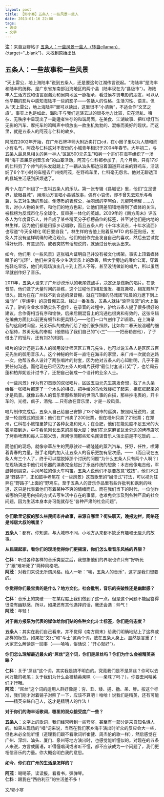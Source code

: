 ```yaml
---
layout: post
title: 【郭小寒】五条人：一些风景一些人
date: 2013-01-16 22:00
tags:
- 访谈
- 文字
---
```


**注**：来自豆瓣帖子 [五条人：一些风景一些人（转自ellaman）](https://www.douban.com/event/18081745/discussion/51601221/){:target="_blank"}，未找到原始出处

## 五条人：一些故事和一些风景

“天上雷公，地上海陆丰”说到五条人，还是要这句江湖传言说起。“海陆丰”是海丰和陆丰的统称，是广东省东南部沿海地区的两个县（陆丰现在为“县级市”）。海陆丰人生活方式和语言跟潮汕和闽南地区一脉相承，看过侯孝贤电影的朋友，可以从他早期的影片中感知海陆丰一些的影子——包括人的性格、生活习性、语言。但从“天上雷公，地上海陆丰”里可以读出，这里很不“小清新”，不适合作“文艺之旅”。事实上也是如此，海陆丰与我们巡演去过的很多地方比较，它在混乱、嘈杂、无秩序中呈现出了一副适者生存的和谐局面，在美食、江湖故事、把红绿灯当无影的汽车、摩托车的鸣叫声中喷放出一款生机勃勃的、混帐而美好的现状。而这里，就是五条人的阿茂与仁科的故乡。

阿茂在2002年开始，在广州石牌华师大附近卖打口cd，在小圈子里以为人随和而小有名气，阿茂与仁科这对不安份的小城青年相识于2004年春节。大年初二，与五条人最息息相关的另一神人“区区500元先生”和另一个哥们在海丰组织了一场叫“海丰首届原创音乐会”的山寨活动，阿茂与仁科都参加了。几个月后，只有17岁的仁科剪了个帅气的头发就跳上了一辆从汕头那边沿着国道开过来的野鸡车，活活焖了6个半小时的车程去广州找阿茂，在野鸡车里，仁科毫无怨言。他对无聊透顶的县城生活感到厌烦透了。

两个人在广州组了一支叫五条人的乐队。第一张专辑《县城记》里，他们“立足世界，放眼县城”，用潮汕方言唱小县城故事，偶有小哀伤，却不曾失去欢乐与希冀，失去对生活的热诚。倒港币的表叔公，抽闷烟的李阿伯，光棍阿炳耀 ……方言，对小人物的关怀，和他们的地方色彩，让他们阴差阳错地得到了媒体的关注，被标榜为反城市化与全球化、反审美一体化的英雄。2009年的《南方周末》评五条人为年度音乐人，并且成了某些精英分子标榜品位的标签，甚至说他们是内地的林生祥，因为他们都是用家乡话唱歌，而且五条人的《十年水流东，十年水流西》也写道“今天全球化 明日耍自我 ”。林生祥的吉他上贴着反WTO 的标签贴纸，五条人并没有这样明确的政治观点。他们的创作完全发自自己的喜欢，然后去尝试觉得好玩的、有意思的，或者突然有话想说的，就通过音乐表达出来。

如今，他们用《一些风景》这张唱片证明自己并没有被文化绑架。事实上顶着媒体赋予的“光环”，他们并没有多少生活实质上的改善，租大学旁边的廉价公寓，穿着拖鞋吃早饭，他们的现场演出几十到上百人不等，甚至没钱做新的唱片，所以虽然早就创作好了音乐。

2011年，五条人请来了广州沙漠乐队的老尾做鼓手，决定还是做新的唱片。在录音前，他们做了大量时间的排练，这个过程他们相互激发、相互撕咬，相互煎熬了很久。因为在在广州找不到合适的录音棚，就在“顶楼的马戏团”陆晨的力邀下到上海“驴”（李炜宇）的录音棚去录。经过一番准备，五条人就往“浪奔浪流”的大上海去了。驴的专业水准确实名不虚传，在录音的过程中，驴给五条人提了很多很好的建议。合作得相当有序和愉快，后来后期混音上的沟通也很爽和有效的，这张专辑在编曲方面比以前更有细节和更具野心——他们一口气创作了21首歌。在上海录音的这段时间里，兄弟乐队的成员们给了他们很多照顾，比如梅二春天般温暖的细心招待，苏勇无私的奉献（他借给了我们自己的“小三”——一把泰勒吉他），了子借出了的锸片，还有刘2的相机……  

唱片的设计还是五条人的御用设计师区区五百元先生，也可以说五条人是区区五百元先生的御用音乐人。这个神秘的帅哥一直宅在海丰的家里，来广州一次就会迷路一次。他帮五条人设计了两张唱片的封套，因为他对五条人的心知肚明，几乎不需要任何沟通。而他现在已经因为五条人的唱片获得“最佳封套设计奖”了，也给周云蓬和柏邦妮设计过书了，还把自己装成一个设计的业余人士。

《一些风景》作为有21首歌的双张唱片，区区五百元先生突发奇想，找了木头条给每一张唱片都定了一个木头的相框，把手绘的乌坎戏楼框了起来，相框框起来的才是风景。就像五条人的音乐里那些琐碎的世间凡事的白描，那些抄电表的，开卡车的，光棍，疯子，酒鬼……只有放在音乐里，才是一段风景。

唱片制作完成后，五条人自己给自己安排了13个城市的巡演，按照阿茂说的，这是一轮自残式的巡演：他们在广州卖了200张票，但在福州只卖了21张票；在郑州，仁科在小旅馆里梦见了各种女鬼和死人；在合肥，他们在能见度不足五米的大雾清晨到达，中午看见刚长出来的高楼大厦；他们在北京麻雀瓦舍旁边的烤串店吃了烤串啤酒和每人三碗米饭，席间惊闻那些知名民谣音乐人演出前是不吃饭的……

而他们的现场，就像杂草丛生的荒原驶过一辆隆隆的蒸汽汽车。狂野，任性，喷薄着青春的力量。鼓手老尾的加入让五条人的音乐更加有层次感。——（而且现在五条人有三个人了，终于可以摆脱掉那个讨厌的问题“为什么五条人只有两个人啊？）在现场演出中他们对乐器的演奏完全超出了乐迷传统的想象：木吉他像电吉他，军鼓特别朋克，手风琴拉的像火车鸣笛。五条人说他们不是要故意“炫技”，他们不过是“野路子”，正如鼓手老尾在《一些风景》这首歌里的“崩溃式”打法，可以视为狂奔在“野路子”上面的“野鸡车。至于五条人的音乐作品里有些许批判和讽刺的味道，这只是代表着他们有着某种不爽的情绪而已。而在我们当下的时代，一位创作者哪怕只是用白描的方式去写生活中存在的事情，也难免会涉及到各种严肃的社会问题，因为生活本身本身可能就存在“各种严肃的社会问题”。
  
<hr class="stylish">
  
**你们歌里记叙的那么些民间市井故事，来源自哪里？街头聊天，晚报边栏，网络还是邻居大叔的嘴里？**

**五条人**：都有。你知道，与大城市不同，小地方从来都不缺乏有趣和无厘头的故事。  

**从民谣起家，看你们的现场觉得你们更摇滚，你们怎么看音乐风格的界限？**

**仁科**：听过各种各样的音乐类型之后，我想象他们的界限也许只有“好听死了”跟“难听死了”两种风格吧。  
**阿茂**：对我们来说无所谓风格。给人一听：“噢，五条人的音乐”，这才是我们想要的。  
  
**你觉得你们最宝贵的是什么？地方文化，社会批判，音乐的突破性还是幽默感？**

**仁科**：音乐上的突破——在某程度上我们做到了这一点。但是这个问题不能回答得很没有幽默感，所以，如果还有其他选择的话，我还会选：帅气！  
**阿茂**：年轻！
  
**对于南方报系为代表的媒体给你们贴的各种文化斗士标签，你们是何态度？**

**五条人**：其实在我们自己看来，并不觉得《南方周末》给我们明确地贴上了这样或那样的标签。如果把“文化”和“斗士”这两个词，放在五条人身上，显然是言重了！大家怎么解读是一回事（——哈哈，俗话说：“开心就好”）。

**你们怎么理解最近最火的“屌丝”这个词，你们是屌丝吗？你们为什么会被精英亲睐？**

**仁科**：关于“屌丝”这个词，其实我是搞不明白的。究竟我们是不是屌丝？你可以去问万能的老尾；关于我们为什么会被精英亲睐（——亲睐了吗？），你要去问精英们才行哦。  
**阿茂**：“屌丝”这个词的适用人群好像是：穷、丑、矮、搓、撸、呆、胖。按这个标准，我们刚才对着镜子对照了一下，应该不算吧！哈哈！说我们是精英，还有可能——精英亲睐自己人，这才是精明人的作法！  
  
**对于你们的海丰话歌词，哪里的观众接受度广一些？**

**五条人**：文字上的歌词，我们经常听到一些夸奖，甚至有一部分是来自知名诗人的。如果从现场的“唱”词来说，当然在我们家乡海丰演出时听众的反应会大一些，但也未必全能听懂（道理我们跟不看歌词听崔健、周杰伦的歌一样），然后感觉在广州、深圳、汕头、厦门、泉州等地方演出时，也感觉能听懂似的。对现在的五条人来说，方言或国语，听得懂唱词或者听不懂，都不应该成为一个问题了，我们更相信音乐的力量。你大概会明白我的意思。  
  
**如今，你们在广州的生活是怎样的？**

**阿茂**：喝喝茶，读读报，看看书，弹弹琴。  
**仁科**：跟我在“西伯利亚”的生活差不多！  
  
文/郭小寒
